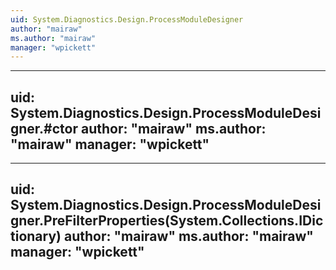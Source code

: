 ```yaml
---
uid: System.Diagnostics.Design.ProcessModuleDesigner
author: "mairaw"
ms.author: "mairaw"
manager: "wpickett"
---
```


---
uid: System.Diagnostics.Design.ProcessModuleDesigner.#ctor
author: "mairaw"
ms.author: "mairaw"
manager: "wpickett"
---

---
uid: System.Diagnostics.Design.ProcessModuleDesigner.PreFilterProperties(System.Collections.IDictionary)
author: "mairaw"
ms.author: "mairaw"
manager: "wpickett"
---
